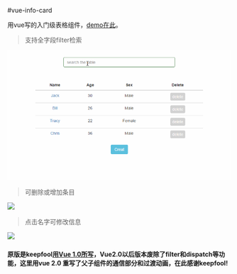 #vue-info-card

用vue写的入门级表格组件，[demo在此](https://therefor.github.io/vue-info-card/)。

>支持全字段filter检索

<img src='./demo-gif/search.gif' width='700px'>

>可删除或增加条目

<img src='./demos-gif/delete.gif' width='700px'>

>点击名字可修改信息

<img src='./demos-gif/edit.gif' width='700px'>

#### 原版是keepfool[用Vue 1.0所写](http://www.cnblogs.com/keepfool/p/5637834.html)，Vue2.0以后版本废除了filter和dispatch等功能，这里用vue 2.0 重写了父子组件的通信部分和过渡动画，在此感谢keepfool!